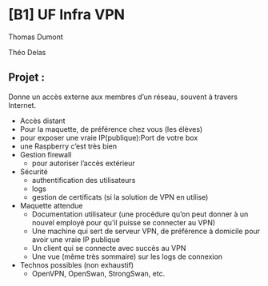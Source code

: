 # [B1] UF Infra VPN
Thomas Dumont

Théo Delas

## Projet : 

Donne un accès externe aux membres d’un réseau, souvent à travers Internet.

* Accès distant
 *  Pour la maquette, de préférence chez vous (les élèves)
 *  pour exposer une vraie IP(publique):Port de votre box
 *  une Raspberry c’est très bien
* Gestion firewall
  *  pour autoriser l’accès extérieur
* Sécurité
  *  authentification des utilisateurs
  *  logs
  *  gestion de certificats (si la solution de VPN en utilise)
* Maquette attendue
  *  Documentation utilisateur (une procédure qu’on peut donner à un nouvel employé pour qu’il puisse se connecter au VPN)
  *  Une machine qui sert de serveur VPN, de préférence à domicile pour avoir une vraie IP publique
  *  Un client qui se connecte avec succès au VPN
  *  Une vue (même très sommaire) sur les logs de connexion
* Technos possibles (non exhaustif)
  *  OpenVPN, OpenSwan, StrongSwan, etc.
